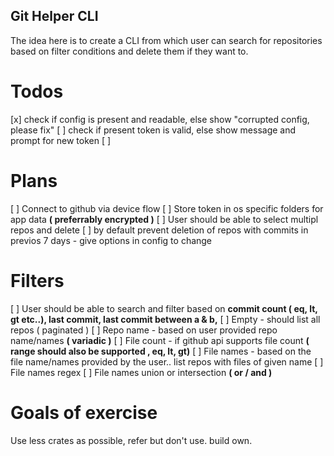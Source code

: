 ## Git Helper CLI

The idea here is to create a CLI from which user can search for repositories based on filter conditions and delete them if they want to.

# Todos
[x] check if config is present and readable, else show "corrupted config, please fix"
[ ] check if present token is valid, else show message and prompt for new token
[ ] 

# Plans
[ ] Connect to github via device flow
[ ] Store token in os specific folders for app data __( preferrably encrypted )__
[ ] User should be able to select multipl repos and delete
[ ] by default prevent deletion of repos with commits in previos 7 days - give options in config to change

# Filters
[ ] User should be able to search and filter based on __commit count ( eq, lt, gt etc..), last commit, last commit between a & b,__
[ ] Empty - should list all repos ( paginated )
[ ] Repo name - based on user provided repo name/names __( variadic )__
[ ] File count - if github api supports file count __( range should also be supported , eq, lt, gt)__
[ ] File names - based on the file name/names provided by the user.. list repos with files of given name
[ ] File names regex
[ ] File names union or intersection __( or / and )__

# Goals of exercise

Use less crates as possible, refer but don't use. build own.
